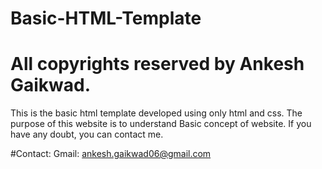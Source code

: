 # Basic-HTML-Template

# All copyrights reserved by Ankesh Gaikwad.

This is the basic html template developed using only html and css. The purpose of this website is to understand Basic concept of website.
If you have any doubt, you can contact me. 

#Contact:
Gmail: ankesh.gaikwad06@gmail.com


